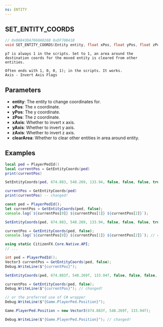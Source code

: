 ```yaml
---
ns: ENTITY
---
```

## SET_ENTITY_COORDS

```c
// 0x06843DA7060A026B 0xDF70B41B
void SET_ENTITY_COORDS(Entity entity, float xPos, float yPos, float zPos, BOOL xAxis, BOOL yAxis, BOOL zAxis, BOOL clearArea);
```

```
p7 is always 1 in the scripts. Set to 1, an area around the destination coords for the moved entity is cleared from other entities.

Often ends with 1, 0, 0, 1); in the scripts. It works.
Axis - Invert Axis Flags
```

## Parameters
* **entity**: The entity to change coordinates for.
* **xPos**: The x coordinate.
* **yPos**: The y coordinate.
* **zPos**: The z coordinate.
* **xAxis**: Whether to invert x axis.
* **yAxis**: Whether to invert y axis.
* **zAxis**: Whether to invert z axis.
* **clearArea**: Whether to clear other entities in area around entity.

## Examples

```lua
local ped = PlayerPedId()
local currentPos = GetEntityCoords(ped)
print(currentPos)

SetEntityCoords(ped, 674.883, 548.269, 133.94, false, false, false, true)

currentPos = GetEntityCoords(ped)
print(currentPos) -- changed!
```

```js
const ped = PlayerPedId();
let currentPos = GetEntityCoords(ped, false);
console.log(`${currentPos[0]} ${currentPos[1]} ${currentPos[2]}`);

SetEntityCoords(ped, 674.883, 548.269, 133.94, false, false, false, true);

currentPos = GetEntityCoords(ped, false);
console.log(`${currentPos[0]} ${currentPos[1]} ${currentPos[2]}`); // changed!
```

```cs
using static CitizenFX.Core.Native.API;
// ...

int ped = PlayerPedId();
Vector3 currentPos = GetEntityCoords(ped, false);
Debug.WriteLine($"{currentPos}");

SetEntityCoords(ped, 674.883f, 548.269f, 133.94f, false, false, false, true);

currentPos = GetEntityCoords(ped, false);
Debug.WriteLine($"{currentPos}"); // changed!

// or the preferred use of C# wrapper
Debug.WriteLine($"{Game.PlayerPed.Position}");

Game.PlayerPed.Position = new Vector3(674.883f, 548.269f, 133.94f);

Debug.WriteLine($"{Game.PlayerPed.Position}"); // changed!
```
